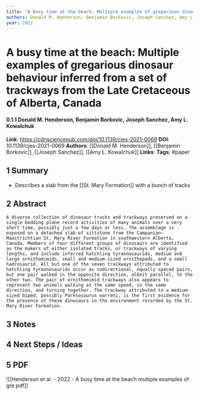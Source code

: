 ```yaml
---
title: "A busy time at the beach: Multiple examples of gregarious dinosaur behaviour inferred from a set of trackways from the Late Cretaceous of Alberta, Canada"
authors: Donald M. Henderson, Benjamin Borkovic, Joseph Sanchez, Amy L. Kowalchuk
year: 2022
---
```

# A busy time at the beach: Multiple examples of gregarious dinosaur behaviour inferred from a set of trackways from the Late Cretaceous of Alberta, Canada
#### 0.1.1 Donald M. Henderson, Benjamin Borkovic, Joseph Sanchez, Amy L. Kowalchuk
**Link**: https://cdnsciencepub.com/doi/10.1139/cjes-2021-0069
**DOI**: 10.1139/cjes-2021-0069
**Authors**: [[Donald M. Henderson]], [[Benjamin Borkovic]], [[Joseph Sanchez]], [[Amy L. Kowalchuk]]
**Links**:
**Tags**: #paper

## 1 Summary
- Describes a slab from the [[St. Mary Formation]] with a bunch of tracks

## 2 Abstract
```
A diverse collection of dinosaur tracks and trackways preserved on a single bedding plane record activities of many animals over a very short time, possibly just a few days or less. The assemblage is exposed on a detached slab of siltstone from the Campanian–Maastrichtian St. Mary River Formation in southwestern Alberta, Canada. Members of four different groups of dinosaurs are identified as the makers of either isolated tracks, or trackways of varying lengths, and include inferred hatchling tyrannosaurids, medium and large ornithomimids, small and medium-sized ornithopods, and a small hadrosaurid. All but one of the seven trackways attributed to hatchling tyrannosaurids occur as codirectional, equally spaced pairs, but one pair walked in the opposite direction, albeit parallel, to the other two. The pair of ornithomimid trackways also appears to represent two animals walking at the same speed, in the same direction, and turning together. The trackway attributed to a medium-sized biped, possibly Parksosaurus warreni, is the first evidence for the presence of these dinosaurs in the environment recorded by the St. Mary River Formation.
```

## 3 Notes

## 4 Next Steps / Ideas

## 5 PDF
![[Henderson et al. - 2022 - A busy time at the beach multiple examples of gre.pdf]]